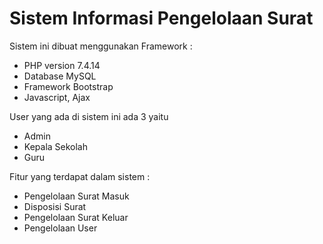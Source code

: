 # Sistem Informasi Pengelolaan Surat

Sistem ini dibuat menggunakan Framework : 

- PHP version 7.4.14
- Database MySQL
- Framework Bootstrap
- Javascript, Ajax

User yang ada di sistem ini ada 3 yaitu 

- Admin
- Kepala Sekolah
- Guru 

Fitur yang terdapat dalam sistem : 

- Pengelolaan Surat Masuk
- Disposisi Surat
- Pengelolaan Surat Keluar
- Pengelolaan User
